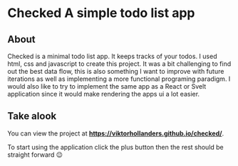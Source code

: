 # Checked A simple todo list app

## About

Checked is a minimal todo list app. It keeps tracks of your todos. I used html, css and javascript to create this project. It was a bit challenging to find out the best data flow, this is also something I want to improve with future iterations as well as implementing a more functional programing paradigm. I would also like to try to implement the same app as a React or Svelt application since it would make rendering the apps ui a lot easier.

## Take alook

You can view the project at **https://viktorhollanders.github.io/checked/**.

To start using the application click the plus button then the rest should be straight forward 😉
